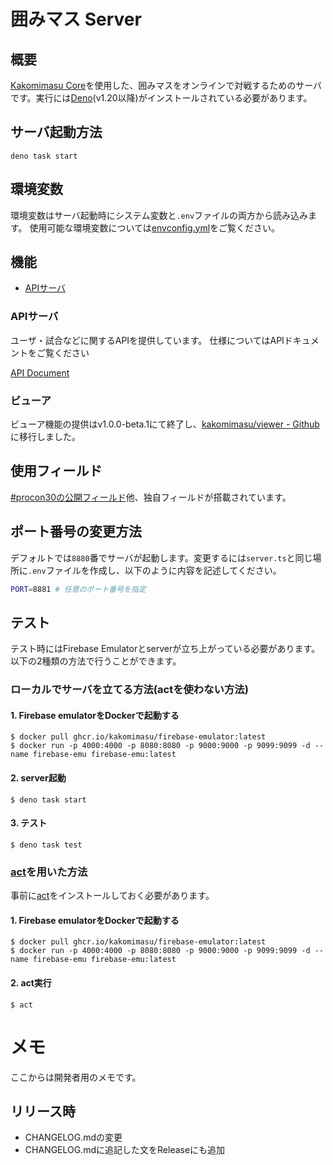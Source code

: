 # 囲みマス Server

## 概要

[Kakomimasu Core](https://github.com/codeforkosen/Kakomimasu)を使用した、囲みマスをオンラインで対戦するためのサーバです。実行には[Deno](https://deno.land/)(v1.20以降)がインストールされている必要があります。

## サーバ起動方法

```console
deno task start
```

## 環境変数

環境変数はサーバ起動時にシステム変数と`.env`ファイルの両方から読み込みます。
使用可能な環境変数については[envconfig.yml](envconfig.yml)をご覧ください。

## 機能

- [APIサーバ](#apiサーバ)

### APIサーバ

ユーザ・試合などに関するAPIを提供しています。
仕様についてはAPIドキュメントをご覧ください

[API Document](https://kakomimasu.com/docs/api/v1)

### ビューア

ビューア機能の提供はv1.0.0-beta.1にて終了し、[kakomimasu/viewer - Github](https://github.com/kakomimasu/viewer)に移行しました。

## 使用フィールド

[#procon30の公開フィールド](http://www.procon.gr.jp/?p=76585)他、独自フィールドが搭載されています。

## ポート番号の変更方法

デフォルトでは`8880`番でサーバが起動します。変更するには`server.ts`と同じ場所に`.env`ファイルを作成し、以下のように内容を記述してください。

```sh
PORT=8881 # 任意のポート番号を指定
```

## テスト

テスト時にはFirebase
Emulatorとserverが立ち上がっている必要があります。以下の2種類の方法で行うことができます。

### ローカルでサーバを立てる方法(actを使わない方法)

#### 1. Firebase emulatorをDockerで起動する

```console
$ docker pull ghcr.io/kakomimasu/firebase-emulator:latest
$ docker run -p 4000:4000 -p 8080:8080 -p 9000:9000 -p 9099:9099 -d --name firebase-emu firebase-emu:latest
```

#### 2. server起動

```console
$ deno task start
```

#### 3. テスト

```console
$ deno task test
```

### [act](https://github.com/nektos/act)を用いた方法

事前に[act](https://github.com/nektos/act)をインストールしておく必要があります。

#### 1. Firebase emulatorをDockerで起動する

```console
$ docker pull ghcr.io/kakomimasu/firebase-emulator:latest
$ docker run -p 4000:4000 -p 8080:8080 -p 9000:9000 -p 9099:9099 -d --name firebase-emu firebase-emu:latest
```

#### 2. act実行

```console
$ act
```

# メモ

ここからは開発者用のメモです。

## リリース時

- CHANGELOG.mdの変更
- CHANGELOG.mdに追記した文をReleaseにも追加
